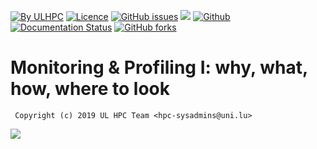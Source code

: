 [![By ULHPC](https://img.shields.io/badge/by-ULHPC-blue.svg)](https://hpc.uni.lu) [![Licence](https://img.shields.io/badge/license-GPL--3.0-blue.svg)](http://www.gnu.org/licenses/gpl-3.0.html) [![GitHub issues](https://img.shields.io/github/issues/ULHPC/tutorials.svg)](https://github.com/ULHPC/tutorials/issues/) [![](https://img.shields.io/badge/slides-PDF-red.svg)](https://github.com/ULHPC/tutorials/raw/devel/basic/monitoring/slides.pdf) [![Github](https://img.shields.io/badge/sources-github-green.svg)](https://github.com/ULHPC/tutorials/tree/devel/basic/monitoring/) [![Documentation Status](http://readthedocs.org/projects/ulhpc-tutorials/badge/?version=latest)](http://ulhpc-tutorials.readthedocs.io/en/latest/basic/monitoring/) [![GitHub forks](https://img.shields.io/github/stars/ULHPC/tutorials.svg?style=social&label=Star)](https://github.com/ULHPC/tutorials)

# Monitoring & Profiling I: why, what, how, where to look

     Copyright (c) 2019 UL HPC Team <hpc-sysadmins@uni.lu>

[![](https://github.com/ULHPC/tutorials/raw/devel/basic/monitoring/cover_slides.png)](https://github.com/ULHPC/tutorials/raw/devel/basic/monitoring/slides.pdf)


